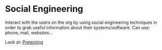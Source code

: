 # Social Engineering

Interact with the users on the org by using social engineering techniques in order to grab useful information about their systems/software. Can use: phone, mail, websites...

Look at: [Pretexting](https://en.wikipedia.org/wiki/Social_engineering_(security)#Pretexting)
